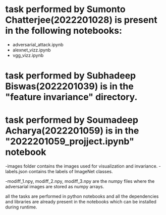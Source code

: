 # task performed by Sumonto Chatterjee(2022201028) is present in the following notebooks:
  - adversarial_attack.ipynb 
  - alexnet_vizz.ipynb
  - vgg_vizz.ipynb
# task performed by Subhadeep Biswas(2022201039) is in the "feature invariance" directory.
# task performed by Soumadeep Acharya(2022201059) is in the "2022201059_projject.ipynb" notebook

-images folder contains the images used for visualization and invariance.
-labels.json contains the labels of ImageNet classes.

-modiff_1.npy, modiff_2.npy, modiff_3.npy are the numpy files where the adversarial images are stored as numpy arrays.

all the tasks are performed in python notebooks and all the dependencies and libraries are already present in the notebooks which can be installed during runtime.
